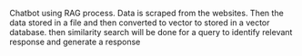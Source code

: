 Chatbot using RAG process. Data is scraped from the websites. Then the data stored in a file and then converted to vector to stored in a vector database. then similarity search will be done for a query to identify relevant response and generate a response
